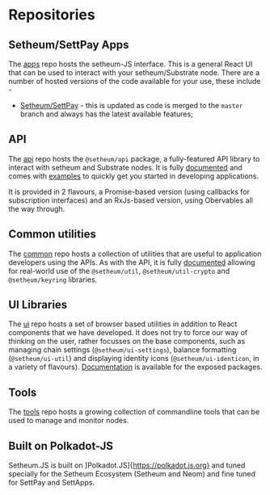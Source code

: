 # Repositories

## Setheum/SettPay Apps


The [apps](https://github.com/setheum-js/apps) repo hosts the setheum-JS interface. This is a general React UI that can be used to interact with your setheum/Substrate node. There are a number of hosted versions of the code available for your use, these include -

- [Setheum/SettPay](https://setheum.js.org/apps/) - this is updated as code is merged to the `master` branch and always has the latest available features;

## API

The [api](https://github.com/polkadot-js/api) repo hosts the `@setheum/api` package, a fully-featured API library to interact with setheum and Substrate nodes. It is fully [documented](https://polkadot.js.org/api/) and comes with [examples](https://setheum.js.org/api/examples/promise/) to quickly get you started in developing applications.

It is provided in 2 flavours, a Promise-based version (using callbacks for subscription interfaces) and an RxJs-based version, using Obervables all the way through.


## Common utilities

The [common](https://github.com/setheum-js/common) repo hosts a collection of utilities that are useful to application developers using the APIs. As with the API, it is fully [documented](https://setheum.js.org/common/) allowing for real-world use of the `@setheum/util`, `@setheum/util-crypto` and `@setheum/keyring` libraries.

## UI Libraries

The [ui](https://github.com/setheum-js/ui) repo hosts a set of browser based utilities in addition to React components that we have developed. It does not try to force our way of thinking on the user, rather focusses on the base components, such as managing chain settings (`@setheum/ui-settings`), balance formatting (`@setheum/ui-util`) and displaying identity icons (`@setheum/ui-identicon`, in a variety of flavours). [Documentation](https://setheum.js.org/ui/) is available for the exposed packages.


## Tools

The [tools](https://github.com/setheum-js/tools) repo hosts a growing collection of commandline tools that can be used to manage and monitor nodes.


## Built on Polkadot-JS

Setheum.JS is built on ]Polkadot.JS]{https://polkadot.js.org} and tuned specially for the Setheum Ecosystem (Setheum and Neom) and fine tuned for SettPay and SettApps.